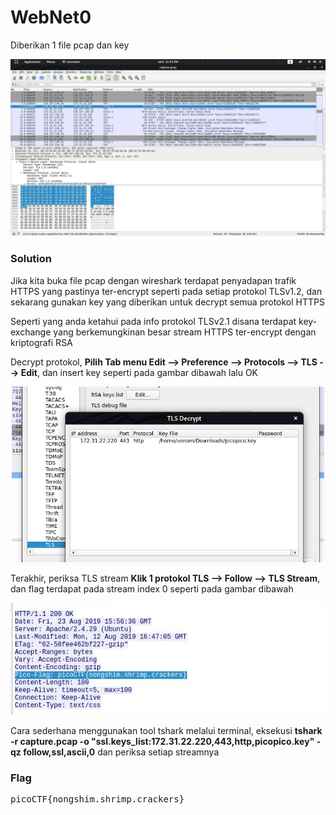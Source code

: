 <h1><b>WebNet0</b></h1>
<p>Diberikan 1 file pcap dan key</p>
<p align="center">
  <img src="https://github.com/enomarozi/CTF-Writeup/blob/master/Wireshark/Images/WebNet0_1.jpg">
</p>
<h3><b>Solution</b></h3>
<p>Jika kita buka file pcap dengan wireshark terdapat penyadapan trafik HTTPS yang pastinya ter-encrypt seperti pada setiap protokol TLSv1.2, dan sekarang gunakan key yang diberikan untuk decrypt semua protokol HTTPS</p>
<p>Seperti yang anda ketahui pada info protokol TLSv2.1 disana terdapat key-exchange yang berkemungkinan besar stream HTTPS ter-encrypt dengan kriptografi RSA</p>
<p>Decrypt protokol, <b>Pilih Tab menu Edit --> Preference --> Protocols --> TLS --> Edit</b>, dan insert key seperti pada gambar dibawah lalu OK</p>
<p align="center">
  <img width='500' src="https://github.com/enomarozi/CTF-Writeup/blob/master/Wireshark/Images/WebNet0_3.jpg">
</p>
<p>Terakhir, periksa TLS stream <b>Klik 1 protokol TLS --> Follow --> TLS Stream</b>, dan flag terdapat pada stream index 0 seperti pada gambar dibawah<p>
<p align="center">
  <img src="https://github.com/enomarozi/CTF-Writeup/blob/master/Wireshark/Images/WebNet0_2.jpg">
</p>
<p>Cara sederhana menggunakan tool tshark melalui terminal, eksekusi <b>tshark -r capture.pcap -o "ssl.keys_list:172.31.22.220,443,http,picopico.key" -qz follow,ssl,ascii,0</b> dan periksa setiap streamnya</p>
<h3><b>Flag</b></h3>
<pre>
picoCTF{nongshim.shrimp.crackers}
</pre>
